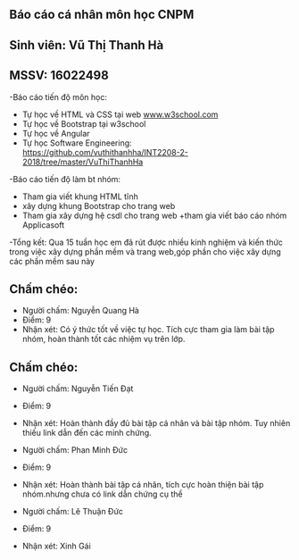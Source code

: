## Báo cáo cá nhân môn học CNPM
## Sinh viên: Vũ Thị Thanh Hà
## MSSV: 16022498

-Báo cáo tiến độ môn học: 
 + Tự học về HTML và CSS tại web www.w3school.com
+ Tự học về Bootstrap tại w3school
+ Tự học về Angular 
+ Tự học Software Engineering: https://github.com/vuthithanhha/INT2208-2-2018/tree/master/VuThiThanhHa

-Báo cáo tiến độ làm bt nhóm:
+ Tham gia viết khung HTML tĩnh
+ xây dựng khung Bootstrap cho trang web
+ Tham gia xây dựng hệ csdl cho trang web
+tham gia viết báo cáo nhóm Applicasoft

-Tổng kết: Qua 15 tuần học em đã rút được nhiều kinh nghiệm và kiến thức trong việc xây dựng phần mềm và trang web,góp phần cho việc xây dựng các phần mềm sau này

## Chấm chéo:
 * Người chấm: Nguyễn Quang Hà
 * Điểm: 9
 * Nhận xét: Có ý thức tốt về việc tự học. Tích cực tham gia làm bài tập nhóm, hoàn thành tốt các nhiệm vụ trên lớp.

## Chấm chéo:
* Người chấm: Nguyễn Tiến Đạt
* Điểm: 9
* Nhận xét: Hoàn thành đầy đủ bài tập cá nhân và bài tập nhóm. Tuy nhiên thiếu link dẫn đến các minh chứng.


* Người chấm: Phan Minh Đức
* Điểm: 9
* Nhận xét: Hoàn thành bài tập cá nhân, tích cực hoàn thiện bài tập nhóm.nhưng chưa có link dẫn chứng cụ thể 

* Người chấm: Lê Thuận Đức
* Điểm: 9
* Nhận xét: Xinh Gái
